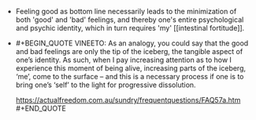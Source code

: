 - Feeling good as bottom line necessarily leads to the minimization of both 'good' and 'bad' feelings, and thereby one's entire psychological and psychic identity, which in turn requires 'my' [[intestinal fortitude]].
- #+BEGIN_QUOTE
  VINEETO: As an analogy, you could say that the good and bad feelings are only the tip of the iceberg, the tangible aspect of one’s identity. As such, when I pay increasing attention as to how I experience this moment of being alive, increasing parts of the iceberg, ‘me’, come to the surface – and this is a necessary process if one is to bring one’s ‘self’ to the light for progressive dissolution.
  
  https://actualfreedom.com.au/sundry/frequentquestions/FAQ57a.htm
  #+END_QUOTE